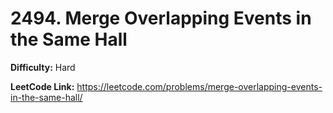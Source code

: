 # 2494. Merge Overlapping Events in the Same Hall

**Difficulty:** Hard

**LeetCode Link:** https://leetcode.com/problems/merge-overlapping-events-in-the-same-hall/

